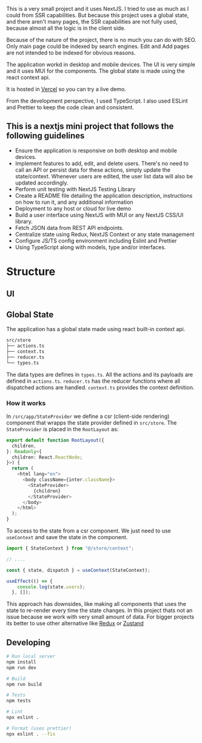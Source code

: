This is a very small project and it uses NextJS. I tried to use as much as I 
could from SSR capabilities. But because this project uses a global state, and 
there aren't many pages, the SSR capabilities are not fully used, because almost 
all the logic is in the client side.

Because of the nature of the project, there is no much you can do with SEO. Only
main page could be indexed by search engines. Edit and Add pages are not intended 
to be indexed for obvious reasons.

The application workd in desktop and mobile devices. The UI is very simple and
it uses MUI for the components. The global state is made using the react context
api. 

It is hosted in [Vercel](https://nextjs-frontend-project-five.vercel.app/) so you can try
a live demo.

From the development perspective, I used TypeScript. I also used ESLint and Prettier
to keep the code clean and consistent. 

## This is a nextjs mini project that follows the following guidelines 

- Ensure the application is responsive on both desktop and mobile devices.
- Implement features to add, edit, and delete users. There's no need to call an API or persist
data for these actions, simply update the state/context. Whenever users are edited, the user
list data will also be updated accordingly.
- Perform unit testing with NextJS Testing Library
- Create a README file detailing the application description, instructions on how to run it, and any additional information
- Deployment to any host or cloud for live demo
- Build a user interface using NextJS with MUI or any NextJS CSS/UI library.
- Fetch JSON data from REST API endpoints.
- Centralize state using Redux, NextJS Context or any state management 
- Configure JS/TS config environment including Eslint and Prettier 
- Using TypeScript along with models, type and/or interfaces. 

# Structure

## UI

## Global State

The application has a global state made using react built-in context api.
```bash
src/store
├── actions.ts
├── context.ts
├── reducer.ts
└── types.ts
```
The data types are defines in `types.ts`.
All the actions and its payloads are defined in `actions.ts`.
`reducer.ts` has the reducer functions where all dispatched actions are handled.
`context.ts` provides the context definition.

### How it works
In `/src/app/StateProvider` we define a csr (client-side rendering) component
that wrapps the state provider defined in `src/store`. The `StateProvider` is placed
in the `RootLayout` as:

```ts
export default function RootLayout({
  children,
}: Readonly<{
  children: React.ReactNode;
}>) {
  return (
    <html lang="en">
      <body className={inter.className}>
        <StateProvider>
          {children}
        </StateProvider>
      </body>
    </html>
  );
}
```

To access to the state from a csr component. We just need to use
`useContext` and save the state in the component.

```ts
import { StateContext } from "@/store/context";

// ....

const { state, dispatch } = useContext(StateContext);

useEffect(() => {
    console.log(state.users);
  }, []);
```

This approach has downsides, like making all components that uses the state
to re-render every time the state changes. In this project thats not an issue
because we work with very small amount of data. For bigger projects its better
to use other alternative like [Redux](https://redux.js.org/) or 
[Zustand](https://github.com/pmndrs/zustand)

  
## Developing

```bash
# Run local server
npm install
npm run dev

# Build
npm run build

# Tests
npm tests

# Lint
npx eslint .

# Format (uses prettier)
npx eslint . --fix
```
